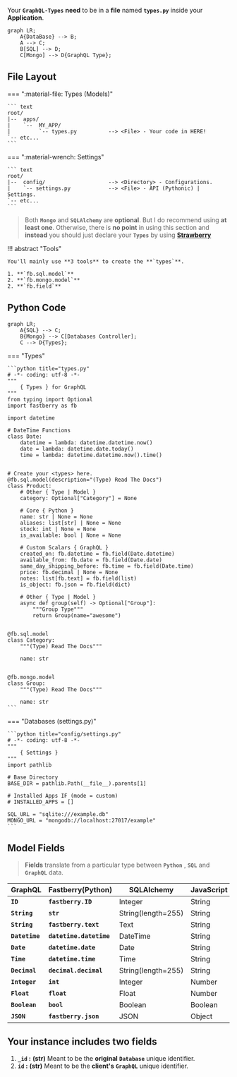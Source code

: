 Your **`GraphQL-Types`** **need** to be in a **file** named **`types.py`** inside your **Application**.

```mermaid
graph LR;
    A{DataBase} --> B;
    A --> C;
    B[SQL] --> D;
    C[Mongo] --> D{GraphQL Type};
```

## File **Layout**

=== ":material-file: Types (Models)"

    ``` text
    root/
    |--  apps/
    |    `--  MY_APP/
    |         `-- types.py          --> <File> - Your code in HERE!
    `-- etc...
    ```

=== ":material-wrench: Settings"

    ``` text
    root/
    |--  config/                    --> <Directory> - Configurations.
    |    `-- settings.py            --> <File> - API (Pythonic) | Settings.
    `-- etc...
    ```

> Both **`Mongo`** and **`SQLAlchemy`** are **optional**. But I do recommend using **at least one**. Otherwise, there is **no point** in using this section and **instead** you should just declare your **`Types`** by using <a href="https://strawberry.rocks/docs/types/object-types/" target="_blank" rel="noopener noreferrer">**Strawberry**</a>

!!! abstract "Tools"

    You'll mainly use **3 tools** to create the **`types`**.

    1. **`fb.sql.model`**
    2. **`fb.mongo.model`**
    2. **`fb.field`**

## Python **Code**

```mermaid
graph LR;
    A{SQL} --> C;
    B{Mongo} --> C[Databases Controller];
    C --> D{Types};
```

=== "Types"

    ```python title="types.py"
    # -*- coding: utf-8 -*-
    """
        { Types } for GraphQL
    """
    from typing import Optional
    import fastberry as fb

    import datetime

    # DateTime Functions
    class Date:
        datetime = lambda: datetime.datetime.now()
        date = lambda: datetime.date.today()
        time = lambda: datetime.datetime.now().time()


    # Create your <types> here.
    @fb.sql.model(description="(Type) Read The Docs")
    class Product:
        # Other { Type | Model }
        category: Optional["Category"] = None

        # Core { Python }
        name: str | None = None
        aliases: list[str] | None = None
        stock: int | None = None
        is_available: bool | None = None

        # Custom Scalars { GraphQL }
        created_on: fb.datetime = fb.field(Date.datetime)
        available_from: fb.date = fb.field(Date.date)
        same_day_shipping_before: fb.time = fb.field(Date.time)
        price: fb.decimal | None = None
        notes: list[fb.text] = fb.field(list)
        is_object: fb.json = fb.field(dict)

        # Other { Type | Model }
        async def group(self) -> Optional["Group"]:
            """Group Type"""
            return Group(name="awesome")


    @fb.sql.model
    class Category:
        """(Type) Read The Docs"""

        name: str


    @fb.mongo.model
    class Group:
        """(Type) Read The Docs"""

        name: str
    ```

=== "Databases (settings.py)"

    ```python title="config/settings.py"
    # -*- coding: utf-8 -*-
    """
        { Settings }
    """
    import pathlib

    # Base Directory
    BASE_DIR = pathlib.Path(__file__).parents[1]

    # Installed Apps IF (mode = custom)
    # INSTALLED_APPS = []

    SQL_URL = "sqlite:///example.db"
    MONGO_URL = "mongodb://localhost:27017/example"
    ```

## Model **Fields**

> **Fields** translate from a particular type between **`Python`** , **`SQL`** and **`GraphQL`** data.

| GraphQL        | Fastberry(Python)       | SQLAlchemy         | JavaScript |
| -------------- | ----------------------- | ------------------ | ---------- |
| **`ID`**       | **`fastberry.ID`**      | Integer            | String     |
| **`String`**   | **`str`**               | String(length=255) | String     |
| **`String`**   | **`fastberry.text`**    | Text               | String     |
| **`Datetime`** | **`datetime.datetime`** | DateTime           | String     |
| **`Date`**     | **`datetime.date`**     | Date               | String     |
| **`Time`**     | **`datetime.time`**     | Time               | String     |
| **`Decimal`**  | **`decimal.decimal`**   | String(length=255) | String     |
| **`Integer`**  | **`int`**               | Integer            | Number     |
| **`Float`**    | **`float`**             | Float              | Number     |
| **`Boolean`**  | **`bool`**              | Boolean            | Boolean    |
| **`JSON`**     | **`fastberry.json`**    | JSON               | Object     |

## Your **instance** includes **two** fields

1. **`_id` :** **(str)** Meant to be the **original** **`Database`** unique identifier.
2. **`id` :** **(str)** Meant to be the **client's** **`GraphQL`** unique identifier.
